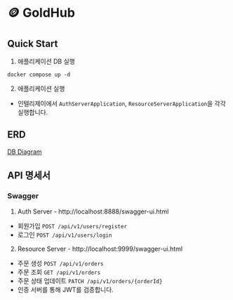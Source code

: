 # 🪙 GoldHub

## Quick Start

1. 애플리케이션 DB 실행

```
docker compose up -d
```

2. 애플리케이션 실행

- 인텔리제이에서 `AuthServerApplication`, `ResourceServerApplication`을 각각 실행합니다.

## ERD

[DB Diagram](https://dbdiagram.io/d/66e1a3706dde7f4149c7f9df)

## API 명세서

### Swagger

1. Auth Server - http://localhost:8888/swagger-ui.html

- 회원가입 `POST /api/v1/users/register`
- 로그인 `POST /api/v1/users/login`

2. Resource Server - http://localhost:9999/swagger-ui.html

- 주문 생성 `POST /api/v1/orders`
- 주문 조회 `GET /api/v1/orders`
- 주문 상태 업데이트 `PATCH /api/v1/orders/{orderId}`
- 인증 서버를 통해 JWT를 검증합니다.